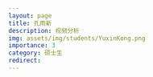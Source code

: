 ```yaml
---
layout: page
title: 孔雨新
description: 视频分析
img: assets/img/students/YuxinKong.png
importance: 3
category: 硕士生
redirect:
---
```

